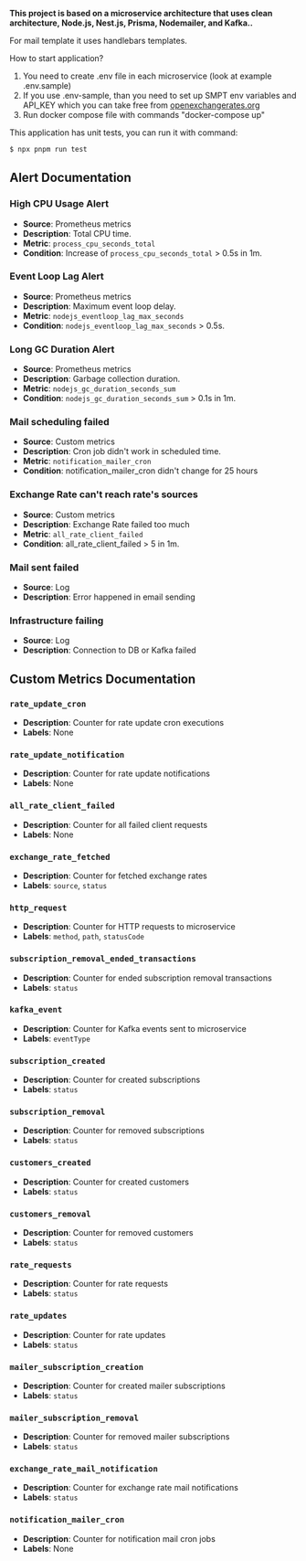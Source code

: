 **This project is based on a microservice architecture that uses clean architecture, Node.js, Nest.js, Prisma, Nodemailer, and Kafka..**

For mail template it uses handlebars templates.

How to start application?

1. You need to create .env file in each microservice (look at example .env.sample)
2. If you use .env-sample, than you need to set up SMPT env variables and API_KEY which you can take free from [openexchangerates.org](https://openexchangerates.org/)
3. Run docker compose file with commands "docker-compose up"

This application has unit tests, you can run it with command:

```bash
$ npx pnpm run test
```

## Alert Documentation

### High CPU Usage Alert
- **Source**: Prometheus metrics
- **Description**: Total CPU time.
- **Metric**: `process_cpu_seconds_total`
- **Condition**: Increase of `process_cpu_seconds_total` > 0.5s in 1m.

### Event Loop Lag Alert
- **Source**: Prometheus metrics
- **Description**: Maximum event loop delay.
- **Metric**: `nodejs_eventloop_lag_max_seconds`
- **Condition**: `nodejs_eventloop_lag_max_seconds` > 0.5s.

### Long GC Duration Alert
- **Source**: Prometheus metrics
- **Description**: Garbage collection duration.
- **Metric**: `nodejs_gc_duration_seconds_sum`
- **Condition**: `nodejs_gc_duration_seconds_sum` > 0.1s in 1m.

### Mail scheduling failed
- **Source**: Custom metrics
- **Description**: Cron job didn't work in scheduled time.
- **Metric**: `notification_mailer_cron`
- **Condition**: notification_mailer_cron didn't change for 25 hours

### Exchange Rate can't reach rate's sources
- **Source**: Custom metrics
- **Description**: Exchange Rate failed too much
- **Metric**: `all_rate_client_failed`
- **Condition**: all_rate_client_failed > 5 in 1m.

### Mail sent failed
- **Source**: Log
- **Description**: Error happened in email sending

### Infrastructure failing
- **Source**: Log
- **Description**: Connection to DB or Kafka failed

## Custom Metrics Documentation

### `rate_update_cron`
- **Description**: Counter for rate update cron executions
- **Labels**: None

### `rate_update_notification`
- **Description**: Counter for rate update notifications
- **Labels**: None

### `all_rate_client_failed`
- **Description**: Counter for all failed client requests
- **Labels**: None

### `exchange_rate_fetched`
- **Description**: Counter for fetched exchange rates
- **Labels**: `source`, `status`

### `http_request`
- **Description**: Counter for HTTP requests to microservice
- **Labels**: `method`, `path`, `statusCode`

### `subscription_removal_ended_transactions`
- **Description**: Counter for ended subscription removal transactions
- **Labels**: `status`

### `kafka_event`
- **Description**: Counter for Kafka events sent to microservice
- **Labels**: `eventType`

### `subscription_created`
- **Description**: Counter for created subscriptions
- **Labels**: `status`

### `subscription_removal`
- **Description**: Counter for removed subscriptions
- **Labels**: `status`

### `customers_created`
- **Description**: Counter for created customers
- **Labels**: `status`

### `customers_removal`
- **Description**: Counter for removed customers
- **Labels**: `status`

### `rate_requests`
- **Description**: Counter for rate requests
- **Labels**: `status`

### `rate_updates`
- **Description**: Counter for rate updates
- **Labels**: `status`

### `mailer_subscription_creation`
- **Description**: Counter for created mailer subscriptions
- **Labels**: `status`

### `mailer_subscription_removal`
- **Description**: Counter for removed mailer subscriptions
- **Labels**: `status`

### `exchange_rate_mail_notification`
- **Description**: Counter for exchange rate mail notifications
- **Labels**: `status`

### `notification_mailer_cron`
- **Description**: Counter for notification mail cron jobs
- **Labels**: None
